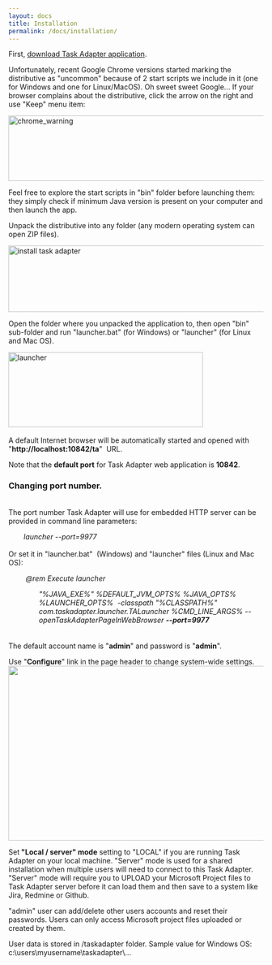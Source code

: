```yaml
---
layout: docs
title: Installation
permalink: /docs/installation/
---
```


<p>First, <a href="/download">download Task Adapter application</a>.</p>
<p>Unfortunately, recent Google Chrome versions started marking the distributive as "uncommon" because of 2 start scripts we include in it (one for Windows and one for Linux/MacOS). Oh sweet sweet Google... If your browser complains about the distributive, click the arrow on the right and use "Keep" menu item:</p>
<p><a href="http://www.taskadapter.com/wp-content/uploads/2012/05/chrome_warning.png"><img class="alignnone size-full wp-image-776" src="http://www.taskadapter.com/wp-content/uploads/2012/05/chrome_warning.png" alt="chrome_warning" width="544" height="129" /></a></p>
<p>Feel free to explore the start scripts in "bin" folder before launching them: they simply check if minimum Java version is present on your computer and then launch the app.</p>
<p>Unpack the distributive into any folder (any modern operating system can open ZIP files).</p>
<p><a href="http://www.taskadapter.com/wp-content/uploads/2012/05/install.png"><img class="alignnone size-full wp-image-444" title="install" src="http://www.taskadapter.com/wp-content/uploads/2012/05/install.png" alt="install task adapter" width="607" height="131" /></a></p>
<p>Open the folder where you unpacked the application to, then open "bin" sub-folder and run "launcher.bat" (for Windows) or "launcher" (for Linux and Mac OS).</p>
<p><a href="http://www.taskadapter.com/user-guide/installation/launcher/" rel="attachment wp-att-565"><img class="alignnone size-full wp-image-565" src="http://www.taskadapter.com/wp-content/uploads/2012/05/launcher.png" alt="launcher" width="384" height="148" /><br />
</a><br />
A default Internet browser will be automatically started and opened with "<strong>http://localhost:10842/ta</strong>" &nbsp;URL.</p>
<p>Note that the <strong>default port</strong> for Task Adapter web application is <strong>10842</strong>.</p>
<h3>Changing port number.</h3><br />
The port number Task Adapter will use for embedded HTTP server can be provided in command line parameters:</p>
<div style="padding-left: 30px;"><em>launcher --port=9977<b><br />
</b></em></div><br />
Or set it in "launcher.bat" &nbsp;(Windows) and "launcher" files (Linux and Mac OS):</p>
<p style="padding-left: 30px;"><em>&nbsp;@rem Execute launcher</em></p></p>
<div style="padding-left: 30px;">
<div style="padding-left: 30px;"><em>"%JAVA_EXE%" %DEFAULT_JVM_OPTS% %JAVA_OPTS% %LAUNCHER_OPTS% &nbsp;-classpath "%CLASSPATH%" com.taskadapter.launcher.<wbr />TALauncher %CMD_LINE_ARGS% --<wbr />openTaskAdapterPageInWebBrowse<wbr />r <strong>--port=9977</strong></em></div><br />
</div><br />
The default account name is "<strong>admin</strong>" and password is "<strong>admin</strong>".</p>
<p>Use "<strong>Configure</strong>" link in the page header to change system-wide settings.<img class="alignnone size-full wp-image-446" title="settings" src="http://www.taskadapter.com/wp-content/uploads/2012/05/settings.png" alt="" width="514" height="344" /></p>
<p>Set<strong> "Local / server" mode</strong> setting to "LOCAL" if you are running Task Adapter on your local machine. "Server" mode is used for a shared installation when multiple users will need to connect to this Task Adapter. "Server" mode will require you to UPLOAD your Microsoft Project files to Task Adapter server before it can load them and then save to a system like Jira, Redmine or Github.</p>
<p>"admin" user can add/delete other users accounts and reset their passwords. Users can only access Microsoft project files uploaded or created by them.</p>
<p>User data is stored in <user home>/taskadapter folder. Sample value for Windows OS: c:\users\myusername\taskadapter\...</p>
